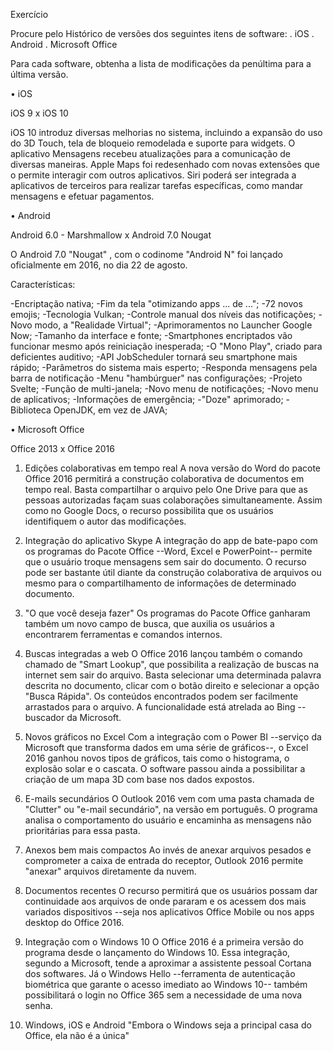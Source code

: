 Exercício

Procure pelo Histórico de versões dos seguintes itens de software:
. iOS
. Android
. Microsoft Office

Para cada software, obtenha a lista de modificações da penúltima para a última versão.

•	iOS

iOS 9 x iOS 10

iOS 10 introduz diversas melhorias no sistema, incluindo a expansão do uso do 3D Touch, tela de bloqueio remodelada e suporte para widgets. O aplicativo Mensagens recebeu atualizações para a comunicação de diversas maneiras. Apple Maps foi redesenhado com novas extensões que o permite interagir com outros aplicativos. Siri poderá ser integrada a aplicativos de terceiros para realizar tarefas específicas, como mandar mensagens e efetuar pagamentos.

•	Android

Android 6.0 - Marshmallow x Android 7.0 Nougat

O Android 7.0 "Nougat" , com o codinome "Android N" foi lançado oficialmente em 2016, no dia 22 de agosto. 

Características:

-Encriptação nativa;
-Fim da tela "otimizando apps ... de ...";
-72 novos emojis;
-Tecnologia Vulkan;
-Controle manual dos níveis das notificações;
-Novo modo, a "Realidade Virtual";
-Aprimoramentos no Launcher Google Now;
-Tamanho da interface e fonte;
-Smartphones encriptados vão funcionar mesmo após reiniciação inesperada;
-O "Mono Play", criado para deficientes auditivo;
-API JobScheduler tornará seu smartphone mais rápido;
-Parâmetros do sistema mais esperto;
-Responda mensagens pela barra de notificação
-Menu "hambúrguer" nas configurações;
-Projeto Svelte;
-Função de multi-janela;
-Novo menu de notificações;
-Novo menu de aplicativos;
-Informações de emergência;
-"Doze" aprimorado;
-Biblioteca OpenJDK, em vez de JAVA;

•	Microsoft Office

Office 2013 x Office 2016

1. Edições colaborativas em tempo real 
A nova versão do Word do pacote Office 2016 permitirá a construção colaborativa de documentos em tempo real. Basta compartilhar o arquivo pelo One Drive para que as pessoas autorizadas façam suas colaborações simultaneamente. Assim como no Google Docs, o recurso possibilita que os usuários identifiquem o autor das modificações.

2. Integração do aplicativo Skype 
A integração do app de bate-papo com os programas do Pacote Office --Word, Excel e PowerPoint-- permite que o usuário troque mensagens sem sair do documento. O recurso pode ser bastante útil diante da construção colaborativa de arquivos ou mesmo para o compartilhamento de informações de determinado documento.

3. "O que você deseja fazer"
Os programas do Pacote Office ganharam também um novo campo de busca, que auxilia os usuários a encontrarem ferramentas e comandos internos. 

4. Buscas integradas a web 
O Office 2016 lançou também o comando chamado de "Smart Lookup", que possibilita a realização de buscas na internet sem sair do arquivo. Basta selecionar uma determinada palavra descrita no documento, clicar com o botão direito e selecionar a opção "Busca Rápida". Os conteúdos encontrados podem ser facilmente arrastados para o arquivo. A funcionalidade está atrelada ao Bing --buscador da Microsoft.

5. Novos gráficos no Excel 
Com a integração com o Power BI --serviço da Microsoft que transforma dados em uma série de gráficos--, o Excel 2016 ganhou novos tipos de gráficos, tais como o histograma, o explosão solar e o cascata.  O software passou ainda a possibilitar a criação de um mapa 3D com base nos dados expostos.

6. E-mails secundários
O Outlook 2016 vem com uma pasta chamada de "Clutter" ou "e-mail secundário", na versão em português. O programa analisa o comportamento do usuário e encaminha as mensagens não prioritárias para essa pasta.



7. Anexos bem mais compactos
Ao invés de anexar arquivos pesados e comprometer a caixa de entrada do receptor, Outlook 2016 permite "anexar" arquivos diretamente da nuvem.

8. Documentos recentes
O recurso permitirá que os usuários possam dar continuidade aos arquivos de onde pararam e os acessem dos mais variados dispositivos --seja nos aplicativos Office Mobile ou nos apps desktop do Office 2016.

9. Integração com o Windows 10 
O Office 2016 é a primeira versão do programa desde o lançamento do Windows 10. Essa integração, segundo a Microsoft, tende a aproximar a assistente pessoal Cortana dos softwares. Já o Windows Hello --ferramenta de autenticação biométrica que garante o acesso imediato ao Windows 10-- também possibilitará o login no Office 365 sem a necessidade de uma nova senha.

10. Windows, iOS e Android 
"Embora o Windows seja a principal casa do Office, ela não é a única"
